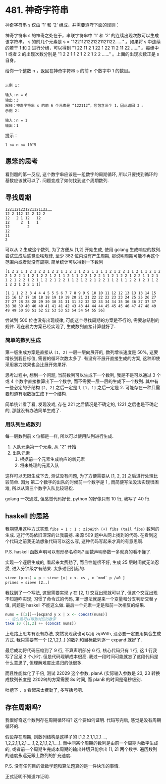 # 481. 神奇字符串

神奇字符串 s 仅由 '1' 和 '2' 组成，并需要遵守下面的规则：

神奇字符串 s 的神奇之处在于，串联字符串中 '1' 和 '2' 的连续出现次数可以生成该字符串。
s 的前几个元素是 s = "1221121221221121122……" 。如果将 s 中连续的若干 1 和 2 进行分组，可以得到 "1 22 11 2 1 22 1 22 11 2 11 22 ......" 。每组中 1 或者 2 的出现次数分别是 "1 2 2 1 1 2 1 2 2 1 2 2 ......" 。上面的出现次数正是 s 自身。

给你一个整数 n ，返回在神奇字符串 s 的前 n 个数字中 1 的数目。

```

示例 1：

输入：n = 6
输出：3
解释：神奇字符串 s 的前 6 个元素是 “122112”，它包含三个 1，因此返回 3 。
示例 2：

输入：n = 1
输出：1

```

提示：

`1 <= n <= 10^5`

## 愚笨的思考

看到题的第一反应, 这个数字串应该是一组数字的周期循环, 所以只要找到循环的基数应该就可以了. 问题变成了如何找到这个周期数列.

## 寻找周期

```
1221121221221121122……
12 2 112 12 2 12 2
12   2 1 12   12
12     2  1   1
12        2
12
11
2
```

可以从 2 生成这个数列, 为了方便从 [1,2] 开始生成, 使用 golang 生成响应的数列.尝试生成后感觉没啥规律, 至少 382 位内没有产生周期, 那说明周期可能不再这个范围内或者就没有周期. 简单统计可以得到一下数列

```
[1 2 2 1 1 2 1 2 2 1 2 2 1 1 2 1 1 2 2 1 2 1 1 2 1 2 2 1 1 2 1 1 2 1 2 2 1 2 2 1 1 2 1 2 2 1 2 1 1 2 1 1 2 2 1 2 2 1 1 2 1 2 2 1 2 2 1 1 2 1 1 2 1 2 2 1 2 1 1 2 2 1 2 2 1 1 2 1 2 2 1 2 2 1 1 2 1 1 2 2 1 2 1 1 2 1 2 2 1 2 2 1 1]

[1 1 1 2 3 3 4 4 4 5 5 5 6 7 7 8 9 9 9 10 10 11 12 12 13 13 13 14 15 15 16 17 17 18 18 18 19 19 19 20 21 21 22 22 22 23 23 24 25 25 26 27 27 27 28 28 28 29 30 30 31 31 31 32 32 32 33 34 34 35 36 36 37 37 37 38 38 39 40 40 40 41 41 41 42 43 43 44 44 44 45 45 45 46 47 47 48 49 49 49 50 50 51 52 52 53 53 53 54 54 54 55 56]
```

尝试到 500 位也没有出现规律, 可能这个寻找周期的方案是不行的, 需要总结别的规律. 现在暴力方案已经实现了, 生成数列直接计算就好了.

### 简单的数列生成

第一版生成方案是直接从 `[1, 2]` 一层一层向展开的, 数列增长速度是 50%, 这要增长到我目标值, 需要的循环次数太多了. 有没有不展开直接生成的方案, 这种即使采用暴力效果也会比展开效果好.

思考过程中, 想到一个问题, 当前数列可以生成下一个数列, 我是不是可以通过 3 个或 4 个数字直接推算出下一个数字, 而不需要一层一层的生成下一个数列. 其中有一些必定的子结构 `[2, 2]` 之后一定是 1, `[1, 1]` 之后一定是 2. 可能存在一种只需要知道有限数据生成下一个结构.

简单统计看了看, 发现没戏, 存在 221 之后情况是不确定的, 1221 之后也是不确定的, 那就没有办法简单生成了.

### 用队列生成数列

每一层数列前 x 位都是一样, 所以可以使用队列进行生成.
1. 入队元素第一个元素, 从 "2" 开始
2. 出队元素
    1. 根据前一个元素生成响应的新元素
    2. 将未处理的元素入队

这样可以无限生成下去, 测试没有问题, 为了方便需要从 [1, 2, 2] 之后进行处理比较简单. 因为 第二个数字的出队的时候前一个数字是 1 , 而简便写法没法实现很困难, 所以从第三个数字入队比较轻松.

golang 一次通过, 但感觉代码好长, python 的好像只有 10 行, 我写了 40 行.

## haskell 的思路

我期望用这种方式实现 `fibs = 1 : 1 : zipWith (+) fibs (tail fibs)` 数列的生成. 这行代码依旧深深的让我震撼. 来源 509 题中从网上找到的代码. 在看到这个代码之前我无法想象代码可以这么写, 这种代码写起来才真的有意思啊.

P.S. haskell 函数声明可以有形参名称吗? 函数声明参数一多就真的看不懂了.

实现一个逐层生成的, 看起来太费劲了, 而且性能很不好, 生成 25 层时间就无法忍受, 进入分钟级才有结果. 太多递归引起的.

```hs
sieve (p:xs) = p : sieve [x| x <- xs , x `mod` p /=0 ]
primes = sieve [2..]
```

我找到了一个写法, 这里需要实现 y 在 [2, 1] 交互出现就可以了, 但这个交互出现不知道咋实现; 习惯了命令式的代码, 第一想法就是来一个变量和分支判断交替 y 值, 问题是 haskell 不能这么做. 最后一个元素一定是和前一次相反的结果.
```hs
nums = [[2]]++[expand y x | x <- concat(nums)]
-- 这么做可以得到对应的数字
take 10 ([1,2] ++ (concat nums))
```

上班路上思考有没有办法, 突然发现我也可以用 zipWith, 没必要一定要用集合生成方式. 我只需要有一个 [2,1,2,1..] 的数列和目标数列逐一 expand 就好了.

最后成功将代码压缩到了 9 行, 不算声明部分 6 行, 核心代码只有 1 行, 这 1 行我写了足足 2 个小时. 但是代码理解成本很高. 我过一段时间可能就忘了这段代码是什么意思了, 但理解难度比递归的低很多.

而且性能优化了千倍, 测试 22029 这个参数, planA \(实际输入参数是 23, 23 转换成数列长度是 22029\)的方案需要 8s 时间, 而 planB 的时间是毫秒级别.

吐槽下 `. $` 看起来太费劲了, 多写括号吧.

## 存在周期吗?

我很好奇这个数列存在周期循环吗? 这个要如何证明. 代码写完后, 感觉是没有周期循环的.

假设存在周期, 则数列结构是这样子的 [1,2,2,1,1,2,1...., 1,2,2,1,1,2,1....,1,2,2,1,1,2,1....]. 而中间某个周期的数列是由前一个周期内数字生成的, 或者前一个周期生完成本周期的输出并切只能余出 [1, 2] 两个数字. 遍历数列的速度永远无跟上数列的扩充速度.

P.S. 没有任何目的做数学题和算法题真的是一件快乐的事情.

正式证明不知道咋证明.
